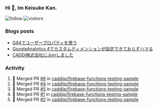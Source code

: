 ### Hi 👋, Im Keisuke Kan.

<!--
**9renpoto/9renpoto** is a ✨ _special_ ✨ repository because its `README.md` (this file) appears on your GitHub profile.

Here are some ideas to get you started:

- 🔭 I’m currently working on ...
- 🌱 I’m currently learning ...
- 👯 I’m looking to collaborate on ...
- 🤔 I’m looking for help with ...
- 💬 Ask me about ...
- 📫 How to reach me: ...
- 😄 Pronouns: ...
- ⚡ Fun fact: ...
-->

![follow](https://img.shields.io/github/followers/9renpoto?label=Follow&style=social)
![visitors](https://komarev.com/ghpvc/?username=9renpoto&label=Profile%20views&color=0e75b6&style=flat)

### Blogs posts

<!-- BLOG-POST-LIST:START -->
- [GA4でユーザープロパティを使う](https://9renpoto.dev/2021/02/21/google-analytics-4-user-properties/)
- [GoogleAnalytics 4でカスタムディメンションが設定できておらずハマる](https://9renpoto.dev/2021/02/13/google-analytics-4/)
- [CADDi株式会社にJoinしました](https://9renpoto.dev/2020/12/05/join/)
<!-- BLOG-POST-LIST:END -->

### Activity

<!--START_SECTION:activity-->
1. 🎉 Merged PR [#6](https://github.com/caddijp/firebase-functions-testing-sample/pull/6) in [caddijp/firebase-functions-testing-sample](https://github.com/caddijp/firebase-functions-testing-sample)
2. 🎉 Merged PR [#4](https://github.com/caddijp/firebase-functions-testing-sample/pull/4) in [caddijp/firebase-functions-testing-sample](https://github.com/caddijp/firebase-functions-testing-sample)
3. 🎉 Merged PR [#5](https://github.com/caddijp/firebase-functions-testing-sample/pull/5) in [caddijp/firebase-functions-testing-sample](https://github.com/caddijp/firebase-functions-testing-sample)
4. 🎉 Merged PR [#1](https://github.com/caddijp/firebase-functions-testing-sample/pull/1) in [caddijp/firebase-functions-testing-sample](https://github.com/caddijp/firebase-functions-testing-sample)
5. 🎉 Merged PR [#2](https://github.com/caddijp/firebase-functions-testing-sample/pull/2) in [caddijp/firebase-functions-testing-sample](https://github.com/caddijp/firebase-functions-testing-sample)
<!--END_SECTION:activity-->

<!--START_SECTION:waka-->
<!--END_SECTION:waka-->